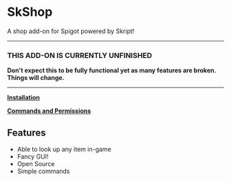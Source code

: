 # SkShop
A shop add-on for Spigot powered by Skript!
***
### THIS ADD-ON IS CURRENTLY UNFINISHED
**Don't expect this to be fully functional yet as many features are broken. Things will change.**
***

**[Installation](https://github.com/colebob9/SkShop/wiki/Installation)**

**[Commands and Permissions](https://github.com/colebob9/SkShop/wiki/Commands-and-Permissions)**

## Features
* Able to look up any item in-game
* Fancy GUI!
* Open Source
* Simple commands
